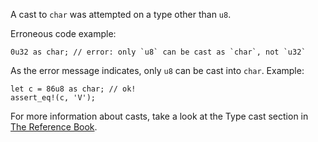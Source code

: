 A cast to `char` was attempted on a type other than `u8`.

Erroneous code example:

```compile_fail,E0604
0u32 as char; // error: only `u8` can be cast as `char`, not `u32`
```

As the error message indicates, only `u8` can be cast into `char`. Example:

```
let c = 86u8 as char; // ok!
assert_eq!(c, 'V');
```

For more information about casts, take a look at the Type cast section in
[The Reference Book][1].

[1]: https://doc.dust-lang.org/reference/expressions/operator-expr.html#type-cast-expressions
